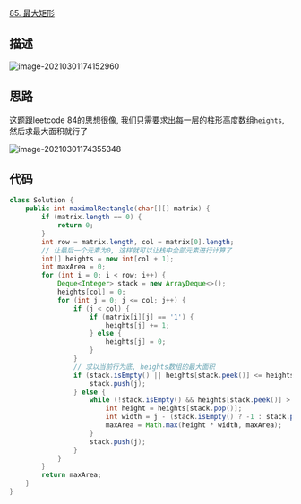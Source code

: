 [ 85. 最大矩形](https://leetcode-cn.com/problems/maximal-rectangle)



## 描述

![image-20210301174152960](http://img.fosuchao.com/image-20210301174152960.png)



## 思路

这题跟leetcode 84的思想很像, 我们只需要求出每一层的柱形高度数组`heights`, 然后求最大面积就行了

![image-20210301174355348](http://img.fosuchao.com/image-20210301174355348.png)



## 代码

```java
class Solution {
    public int maximalRectangle(char[][] matrix) {
        if (matrix.length == 0) {
            return 0;
        }
        int row = matrix.length, col = matrix[0].length;
        // 让最后一个元素为0, 这样就可以让栈中全部元素进行计算了
        int[] heights = new int[col + 1];
        int maxArea = 0;
        for (int i = 0; i < row; i++) {
            Deque<Integer> stack = new ArrayDeque<>();
            heights[col] = 0;
            for (int j = 0; j <= col; j++) {
                if (j < col) {
                    if (matrix[i][j] == '1') {
                        heights[j] += 1;
                    } else {
                        heights[j] = 0;
                    }
                }
                // 求以当前行为底, heights数组的最大面积
                if (stack.isEmpty() || heights[stack.peek()] <= heights[j]) {
                    stack.push(j);
                } else {
                    while (!stack.isEmpty() && heights[stack.peek()] > heights[j]) {
                        int height = heights[stack.pop()];
                        int width = j - (stack.isEmpty() ? -1 : stack.peek()) - 1;
                        maxArea = Math.max(height * width, maxArea);
                    }
                    stack.push(j);
                }
            }
        }
        return maxArea;
    }
}
```

